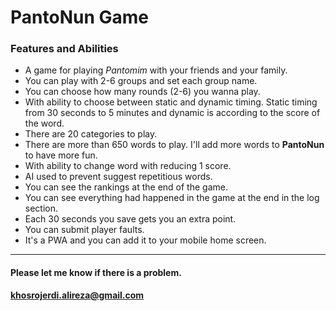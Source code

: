 # PantoNun Game

### Features and Abilities

* A game for playing *Pantomim* with your friends and your family. 
* You can play with 2-6 groups and set each group name.
* You can choose how many rounds (2-6) you wanna play.
* With ability to choose between static and dynamic timing. Static timing from 30 seconds to 5 minutes and dynamic
  is according to the score of the word.
* There are 20 categories to play.
* There are more than 650 words to play. I'll add more words to **PantoNun** to have more fun.
* With ability to change word with reducing 1 score.
* AI used to prevent suggest repetitious words.
* You can see the rankings at the end of the game.
* You can see everything had happened in the game at the end in the log section.
* Each 30 seconds you save gets you an extra point.
* You can submit player faults.
* It's a PWA and you can add it to your mobile home screen.

***

#### Please let me know if there is a problem.
**khosrojerdi.alireza@gmail.com**